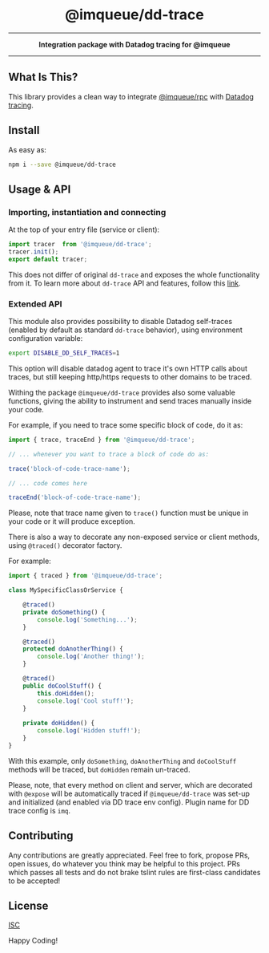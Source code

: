 <h1 align="center">@imqueue/dd-trace</h1>
<hr>
<p align="center">
    <strong>Integration package with Datadog tracing for @imqueue</strong>
</p>
<hr>

## What Is This?

This library provides a clean way to integrate 
[@imqueue/rpc](https://github.com/imqueue/rpc) with 
[Datadog](https://www.datadoghq.com/) 
[tracing](https://www.npmjs.com/package/dd-trace).

## Install

As easy as:

~~~bash
npm i --save @imqueue/dd-trace
~~~ 

## Usage & API

### Importing, instantiation and connecting

At the top of your entry file (service or client):

~~~typescript
import tracer  from '@imqueue/dd-trace';
tracer.init();
export default tracer;
~~~

This does not differ of original `dd-trace` and exposes the whole functionality
from it. To learn more about `dd-trace` API and features, follow this
[link](https://docs.datadoghq.com/tracing/setup/nodejs/).

### Extended API

This module also provides possibility to disable Datadog self-traces (enabled
by default as standard `dd-trace` behavior), using environment configuration
variable:

~~~bash
export DISABLE_DD_SELF_TRACES=1
~~~

This option will disable datadog agent to trace it's own HTTP calls about
traces, but still keeping http/https requests to other domains to be traced.

Withing the package `@imqueue/dd-trace` provides also some valuable
functions, giving the ability to instrument and send traces manually inside
your code.

For example, if you need to trace some specific block of code, do it as:

~~~typescript
import { trace, traceEnd } from '@imqueue/dd-trace';

// ... whenever you want to trace a block of code do as:

trace('block-of-code-trace-name');

// ... code comes here

traceEnd('block-of-code-trace-name');
~~~

Please, note that trace name given to `trace()` function must be unique in
your code or it will produce exception.

There is also a way to decorate any non-exposed service or client methods, 
using `@traced()` decorator factory.

For example:

~~~typescript
import { traced } from '@imqueue/dd-trace';

class MySpecificClassOrService {

    @traced()
    private doSomething() {
        console.log('Something...');
    }

    @traced()
    protected doAnotherThing() {
        console.log('Another thing!');
    }

    @traced()
    public doCoolStuff() {
        this.doHidden();
        console.log('Cool stuff!');
    }
    
    private doHidden() {
        console.log('Hidden stuff!');
    }
}
~~~

With this example, only `doSomething`, `doAnotherThing` and `doCoolStuff`
methods will be traced, but `doHidden` remain un-traced.

Please, note, that every method on client and server, which are decorated
with `@expose` will be automatically traced if `@imqueue/dd-trace` was set-up
and initialized (and enabled via DD trace env config). Plugin name for 
DD trace config is `imq`.

## Contributing

Any contributions are greatly appreciated. Feel free to fork, propose PRs, open
issues, do whatever you think may be helpful to this project. PRs which passes
all tests and do not brake tslint rules are first-class candidates to be
accepted!

## License

[ISC](https://github.com/imqueue/dd-trace/blob/master/LICENSE)

Happy Coding!
